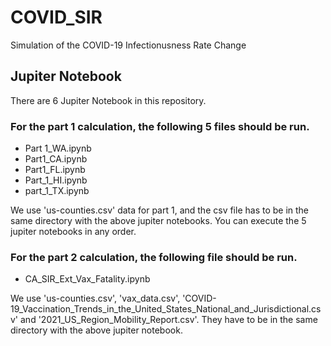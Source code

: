 # COVID_SIR
Simulation of the COVID-19 Infectionusness Rate Change

## Jupiter Notebook
There are 6 Jupiter Notebook in this repository. 
### For the part 1 calculation, the following 5 files should be run.

- Part 1_WA.ipynb
- Part1_CA.ipynb
- Part1_FL.ipynb
- Part_1_HI.ipynb
- part_1_TX.ipynb

We use 'us-counties.csv' data for part 1, and the csv file has to be in the same directory with the above jupiter notebooks. You can execute the 5 jupiter notebooks in any order.


### For the part 2 calculation, the following file should be run.
- CA_SIR_Ext_Vax_Fatality.ipynb

We use 'us-counties.csv', 'vax_data.csv', 'COVID-19_Vaccination_Trends_in_the_United_States_National_and_Jurisdictional.csv' and '2021_US_Region_Mobility_Report.csv'. They have to be in the same directory with the above jupiter notebook.
